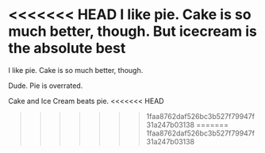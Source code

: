 <<<<<<< HEAD
I like pie. Cake is so much better, though. But icecream is the absolute best
=======
I like pie. Cake is so much better, though.

Dude. Pie is overrated.

Cake and Ice Cream beats pie.
<<<<<<< HEAD
>>>>>>> 1faa8762daf526bc3b527f79947f31a247b03138
=======
>>>>>>> 1faa8762daf526bc3b527f79947f31a247b03138
